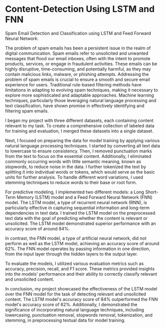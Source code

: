 # Content-Detection Using LSTM and FNN

Spam Email Detection and Classification using LSTM and Feed Forward Neural Network:

The problem of spam emails has been a persistent issue in the realm of digital communication. Spam emails refer to unsolicited and unwanted messages that flood our email inboxes, often with the intent to promote products, services, or engage in fraudulent activities. These emails can be highly disruptive, time-consuming, and potentially harmful, as they may contain malicious links, malware, or phishing attempts. Addressing the problem of spam emails is crucial to ensure a smooth and secure email experience for users. Traditional rule-based filtering methods have limitations in adapting to evolving spam techniques, making it necessary to explore more sophisticated and adaptable approaches. Machine learning techniques, particularly those leveraging natural language processing and text classification, have shown promise in effectively identifying and filtering spam emails.

I began my project with three different datasets, each containing content relevant to my task. To create a comprehensive collection of labeled data for training and evaluation, I merged these datasets into a single dataset.

Next, I focused on preparing the data for model training by applying various natural language processing techniques. I started by converting all text data to lowercase to ensure consistency. Then, I removed punctuation marks from the text to focus on the essential content. Additionally, I eliminated commonly occurring words with little semantic meaning, known as stopwords, to reduce noise in the data. I further tokenized the text by splitting it into individual words or tokens, which would serve as the basic units for further analysis. To handle different word variations, I used stemming techniques to reduce words to their base or root form.

For predictive modeling, I implemented two different models: a Long Short-Term Memory (LSTM) model and a Feed Forward Neural Network (FNN) model. The LSTM model, a type of recurrent neural network (RNN), is particularly effective in capturing sequential information and long-term dependencies in text data. I trained the LSTM model on the preprocessed text data with the goal of predicting whether the content is relevant or unsolicited. The LSTM model demonstrated superior performance with an accuracy score of around 84%.

In contrast, the FNN model, a type of artificial neural network, did not perform as well as the LSTM model, achieving an accuracy score of around 62%. The FNN model operates by passing information in one direction, from the input layer through the hidden layers to the output layer.

To evaluate the models, I utilized various evaluation metrics such as accuracy, precision, recall, and F1 score. These metrics provided insights into the models' performance and their ability to correctly classify relevant and unsolicited content.

In conclusion, my project showcased the effectiveness of the LSTM model over the FNN model for the task of detecting relevant and unsolicited content. The LSTM model's accuracy score of 84% outperformed the FNN model's accuracy score of 62%. Additionally, I demonstrated the significance of incorporating natural language techniques, including lowercasing, punctuation removal, stopwords removal, tokenization, and stemming, in preprocessing textual data for model training.

